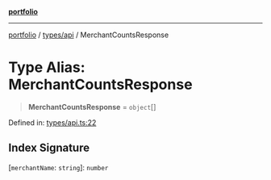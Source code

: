 [**portfolio**](../../../README.md)

***

[portfolio](../../../modules.md) / [types/api](../README.md) / MerchantCountsResponse

# Type Alias: MerchantCountsResponse

> **MerchantCountsResponse** = `object`[]

Defined in: [types/api.ts:22](https://github.com/tnorlund/Portfolio/blob/d31521d36cac5333a515db2c1e8f728982df4e77/portfolio/types/api.ts#L22)

## Index Signature

\[`merchantName`: `string`\]: `number`
